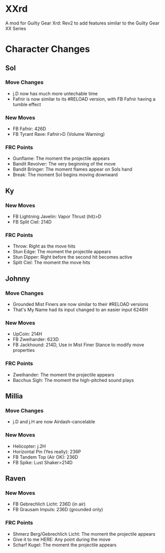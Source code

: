 # XXrd
A mod for Guilty Gear Xrd: Rev2 to add features similar to the Guilty Gear XX Series


# Character Changes

## Sol
### Move Changes
- j.D now has much more untechable time
- Fafnir is now similar to its #RELOAD version, with FB Fafnir having a tumble effect
### New Moves
- FB Fafnir: 426D
- FB Tyrant Rave: Fafnir>D (Volume Warning)
### FRC Points
- Gunflame: The moment the projectile appears
- Bandit Revolver: The very beginning of the move
- Bandit Bringer: The moment flames appear on Sols hand
- Break: The moment Sol begins moving downward

## Ky
### New Moves
- FB Lightning Javelin: Vapor Thrust (hit)>D
- FB Split Ciel: 214D
### FRC Points
- Throw: Right as the move hits
- Stun Edge: The moment the projectile appears
- Stun Dipper: Right before the second hit becomes active
- Split Ciel: The moment the move hits

## Johnny
### Move Changes
- Grounded Mist Finers are now similar to their #RELOAD versions
- That's My Name had its input changed to an easier input 6246H 
### New Moves
- UpCoin: 214H
- FB Zweihander: 623D
- FB Jackhound: 214D, Use in Mist Finer Stance to modify move properties
### FRC Points
- Zweihander: The moment the projectile appears
- Bacchus Sigh: The moment the high-pitched sound plays

## Millia
### Move Changes
- j.D and j.H are now Airdash-cancelable
### New Moves
- Helicopter: j.2H
- Horizontal Pin (Yes really): 236P
- FB Tandem Top (Air OK): 236D
- FB Spike: Lust Shaker>214D

## Raven
### New Moves
- FB Gebrechlich Licht: 236D (in air)
- FB Grausam Impuls: 236D (grounded only)
### FRC Points
- Shmerz Berg/Gebrechlich Licht: The moment the projectile appears
- Give it to me HERE: Any point during the move
- Scharf Kugel: The moment the projectile appears
